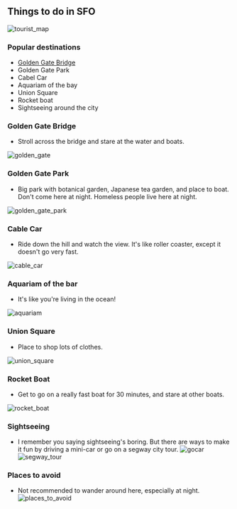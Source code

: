 ## Things to do in SFO

![tourist_map](tourist_map.png)

### Popular destinations
* [Golden Gate Bridge](#golden-gate-bridge)
* Golden Gate Park
* Cabel Car
* Aquariam of the bay
* Union Square
* Rocket boat
* Sightseeing around the city

### Golden Gate Bridge
- Stroll across the bridge and stare at the water and boats.

![golden_gate](golden_gate.png)

### Golden Gate Park
- Big park with botanical garden, Japanese tea garden, and place to boat. Don't come here at night. Homeless people live here at night.

![golden_gate_park](golden_gate_park.png)

### Cable Car
- Ride down the hill and watch the view. It's like roller coaster, except it doesn't go very fast.

![cable_car](trolley_car.png)

### Aquariam of the bar
- It's like you're living in the ocean!

![aquariam](aquarium.png)

### Union Square
- Place to shop lots of clothes.

![union_square](union_square.png)

### Rocket Boat
- Get to go on a really fast boat for 30 minutes, and stare at other boats.

![rocket_boat](rocket_boat.png)


### Sightseeing
- I remember you saying sightseeing's boring. But there are ways to make it fun by driving a mini-car or go on a segway city tour.
![gocar](gocar.png)
![segway_tour](segway_tour.png)

### Places to avoid 
- Not recommended to wander around here, especially at night.
![places_to_avoid](places_to_avoid.png)

